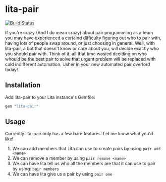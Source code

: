 # lita-pair

[![Build Status](https://travis-ci.org/recursivefaults/lita-pair.png?branch=master)](https://travis-ci.org/recursivefaults/lita-pair)

If you're crazy (And I do mean crazy) about pair programming as a team you may have experienced a certaind difficulty 
figuring out who to pair with, having lots of people swap around, or just choosing in general. Well, with lita-pair,
a bot that doesn't know or care about you, will decide exactly who you should pair with. Think of it, all that time
wasted deciding on who whould be the best pair to solve that urgent problem will be replaced with cold indifferent
automation. Usher in your new automated pair overlord today!

## Installation

Add lita-pair to your Lita instance's Gemfile:

``` ruby
gem "lita-pair"
```

## Usage

Currently lita-pair only has a few bare features. Let me know what you'd like!

1. We can add members that Lita can use to create pairs by using ```pair add <name>```
2. We can remove a member by using ```pair remove <name>```
3. We can have lita tell us who all the members are that it can use to pair by using: ```pair members```
4. We can have lita give us a pair by using ```pair one```
